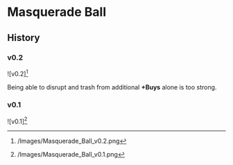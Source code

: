 # Masquerade Ball

## History

### v0.2

![v0.2][^2]

Being able to disrupt and trash from additional **+Buys** alone is too
strong.

### v0.1

![v0.1][^1]

[^1]: /Images/Masquerade_Ball_v0.1.png
[^2]: /Images/Masquerade_Ball_v0.2.png
